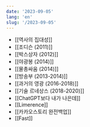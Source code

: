 ```yaml
---
date: '2023-09-05'
lang: 'en'
slug: '/2023-09-05'
---
```


- [[역사의 집대성]]
- [[조디슨 (2011)]]
- [[박스상자 (2012)]]
- [[야광봉 (2014)]]
- [[물총싸움 (2014)]]
- [[방송부 (2013-2014)]]
- [[과거의 영광 (2016-2018)]]
- [[기술 르네상스 (2018-2020)]]
- [[ChatGPT보다 내가 나은데]]
- [[Limerence]]
- [[카카오스토리 완전백업]]
- [[Fast]]
